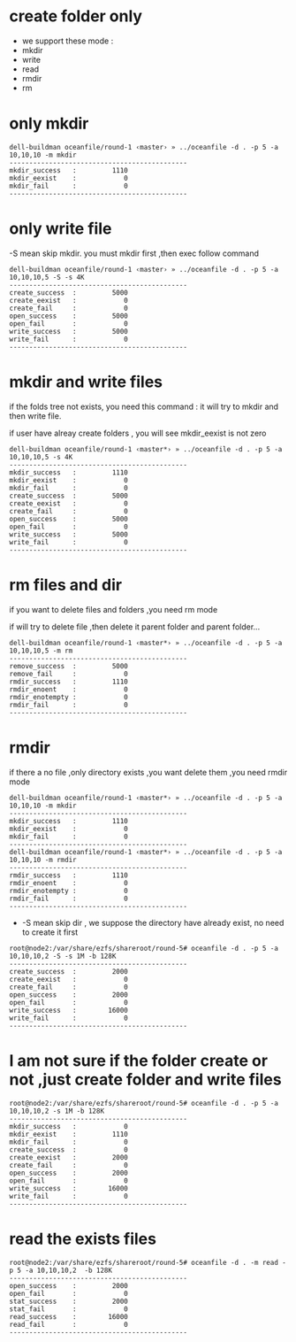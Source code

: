 # create folder only 

* we support these mode :
* mkdir 
* write
* read
* rmdir
* rm 


# only mkdir 
```
dell-buildman oceanfile/round-1 ‹master› » ../oceanfile -d . -p 5 -a 10,10,10 -m mkdir 
---------------------------------------------
mkdir_success   :         1110
mkdir_eexist    :            0
mkdir_fail      :            0
---------------------------------------------
```

# only write file

-S mean skip mkdir. you must mkdir first ,then exec follow command

```
dell-buildman oceanfile/round-1 ‹master› » ../oceanfile -d . -p 5 -a 10,10,10,5 -S -s 4K 
---------------------------------------------
create_success  :         5000
create_eexist   :            0
create_fail     :            0
open_success    :         5000
open_fail       :            0
write_success   :         5000
write_fail      :            0
---------------------------------------------

```

# mkdir and write files
if the folds tree not exists, you need this command :
it will try to mkdir and then write file.

if user have alreay create folders , you will see mkdir_eexist is not zero

```
dell-buildman oceanfile/round-1 ‹master*› » ../oceanfile -d . -p 5 -a 10,10,10,5 -s 4K       
---------------------------------------------
mkdir_success   :         1110
mkdir_eexist    :            0
mkdir_fail      :            0
create_success  :         5000
create_eexist   :            0
create_fail     :            0
open_success    :         5000
open_fail       :            0
write_success   :         5000
write_fail      :            0
---------------------------------------------

```

# rm files and dir 

if you want to delete files and folders ,you need rm mode

if will try to delete file ,then delete it parent folder and parent folder...

```
dell-buildman oceanfile/round-1 ‹master*› » ../oceanfile -d . -p 5 -a 10,10,10,5 -m rm  
---------------------------------------------
remove_success  :         5000
remove_fail     :            0
rmdir_success   :         1110
rmdir_enoent    :            0
rmdir_enotempty :            0
rmdir_fail      :            0
---------------------------------------------
```

# rmdir 
if there a no file ,only directory exists ,you want delete them ,you need rmdir mode

```
dell-buildman oceanfile/round-1 ‹master*› » ../oceanfile -d . -p 5 -a 10,10,10 -m mkdir  
---------------------------------------------
mkdir_success   :         1110
mkdir_eexist    :            0
mkdir_fail      :            0
---------------------------------------------
dell-buildman oceanfile/round-1 ‹master*› » ../oceanfile -d . -p 5 -a 10,10,10 -m rmdir 
---------------------------------------------
rmdir_success   :         1110
rmdir_enoent    :            0
rmdir_enotempty :            0
rmdir_fail      :            0
---------------------------------------------

```
*	-S mean skip dir , we suppose the directory have already exist, no need to create it first

```
root@node2:/var/share/ezfs/shareroot/round-5# oceanfile -d . -p 5 -a 10,10,10,2 -S -s 1M -b 128K 
---------------------------------------------
create_success  :         2000
create_eexist   :            0
create_fail     :            0
open_success    :         2000
open_fail       :            0
write_success   :        16000
write_fail      :            0
---------------------------------------------
```

# I am not sure if the folder create or not ,just create folder and write files 

```
root@node2:/var/share/ezfs/shareroot/round-5# oceanfile -d . -p 5 -a 10,10,10,2 -s 1M -b 128K 
---------------------------------------------
mkdir_success   :            0
mkdir_eexist    :         1110
mkdir_fail      :            0
create_success  :            0
create_eexist   :         2000
create_fail     :            0
open_success    :         2000
open_fail       :            0
write_success   :        16000
write_fail      :            0
---------------------------------------------
```

# read the exists files

```
root@node2:/var/share/ezfs/shareroot/round-5# oceanfile -d . -m read -p 5 -a 10,10,10,2  -b 128K 
---------------------------------------------
open_success    :         2000
open_fail       :            0
stat_success    :         2000
stat_fail       :            0
read_success    :        16000
read_fail       :            0
---------------------------------------------
```
